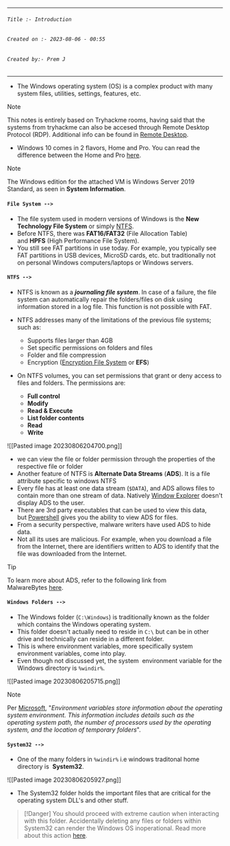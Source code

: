 ***
###### `Title :- Introduction`
###### `Created on :- 2023-08-06 - 00:55`
###### `Created by:- Prem J`
***

- The Windows operating system (OS) is a complex product with many system files, utilities, settings, features, etc.

>[!Note]
>This notes is entirely based on Tryhackme rooms, having said that the systems from tryhackme can also be accesed through Remote Desktop Protocol (RDP). Additional info can be found in [Remote Desktop](https://www.cyberark.com/resources/threat-research-blog/explain-like-i-m-5-remote-desktop-protocol-rdp).

- Windows 10 comes in 2 flavors, Home and Pro. You can read the difference between the Home and Pro [here](https://www.microsoft.com/en-us/windows/compare-windows-10-home-vs-pro).

>[!Note] 
>The Windows edition for the attached VM is Windows Server 2019 Standard, as seen in **System Information**.

#### `File System -->`

- The file system used in modern versions of Windows is the **New Technology File System** or simply [NTFS](https://docs.microsoft.com/en-us/windows-server/storage/file-server/ntfs-overview).
- Before NTFS, there was **FAT16/FAT32** (File Allocation Table) and **HPFS** (High Performance File System).
- You still see FAT partitions in use today. For example, you typically see FAT partitions in USB devices, MicroSD cards, etc. but traditionally not on personal Windows computers/laptops or Windows servers.

#### `NTFS -->`

- NTFS is known as a ***journaling file system***. In case of a failure, the file system can automatically repair the folders/files on disk using information stored in a log file. This function is not possible with FAT.
- NTFS addresses many of the limitations of the previous file systems; such as: 
	- Supports files larger than 4GB
	- Set specific permissions on folders and files
	- Folder and file compression
	- Encryption ([Encryption File System](https://docs.microsoft.com/en-us/windows/win32/fileio/file-encryption) or **EFS**)

- On NTFS volumes, you can set permissions that grant or deny access to files and folders. The permissions are:
	- **Full control**
	- **Modify**
	- **Read & Execute**
	- **List folder contents**
	- **Read**
	- **Write**

![[Pasted image 20230806204700.png]]

- we can view the file or folder permission through the properties of the respective file or folder
- Another feature of NTFS is **Alternate Data Streams** (**ADS**). It is a file attribute specific to windows NTFS
- Every file has at least one data stream (`$DATA`), and ADS allows files to contain more than one stream of data. Natively [Window Explorer](https://support.microsoft.com/en-us/windows/what-s-changed-in-file-explorer-ef370130-1cca-9dc5-e0df-2f7416fe1cb1) doesn't display ADS to the user. 
- There are 3rd party executables that can be used to view this data, but [Powershell](https://docs.microsoft.com/en-us/powershell/scripting/overview?view=powershell-7.1) gives you the ability to view ADS for files.
- From a security perspective, malware writers have used ADS to hide data.
- Not all its uses are malicious. For example, when you download a file from the Internet, there are identifiers written to ADS to identify that the file was downloaded from the Internet.

>[!tip]
>To learn more about ADS, refer to the following link from MalwareBytes [here](https://blog.malwarebytes.com/101/2015/07/introduction-to-alternate-data-streams/).

#### `Windows Folders -->`

- The Windows folder (`C:\Windows`) is traditionally known as the folder which contains the Windows operating system.
- This folder doesn't actually need to reside in `C:\` but can be in other drive and technically can reside in a different folder.
- This is where environment variables, more specifically system environment variables, come into play. 
- Even though not discussed yet, the system  environment variable for the Windows directory is `%windir%`.

![[Pasted image 20230806205715.png]]

>[!Note]
>Per [Microsoft](https://docs.microsoft.com/en-us/powershell/module/microsoft.powershell.core/about/about_environment_variables?view=powershell-7.1), "_Environment variables store information about the operating system environment. This information includes details such as the operating system path, the number of processors used by the operating system, and the location of temporary folders_".

#### `System32 -->`

- One of the many folders in `%windir%` i.e windows traditonal home directory is  **System32**.

![[Pasted image 20230806205927.png]]

- The System32 folder holds the important files that are critical for the operating system DLL's and other stuff.

>[!Danger]
>You should proceed with extreme caution when interacting with this folder. Accidentally deleting any files or folders within System32 can render the Windows OS inoperational. Read more about this action [here](https://www.howtogeek.com/346997/what-is-the-system32-directory-and-why-you-shouldnt-delete-it/).


